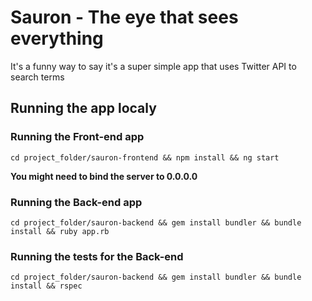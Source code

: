 # Sauron - The eye that sees everything

It's a funny way to say it's a super simple app that uses Twitter API to search terms

## Running the app localy

### Running the Front-end app

```
cd project_folder/sauron-frontend && npm install && ng start
```

**You might need to bind the server to 0.0.0.0**

### Running the Back-end app

```
cd project_folder/sauron-backend && gem install bundler && bundle install && ruby app.rb
```

### Running the tests for the Back-end

```
cd project_folder/sauron-backend && gem install bundler && bundle install && rspec
```
